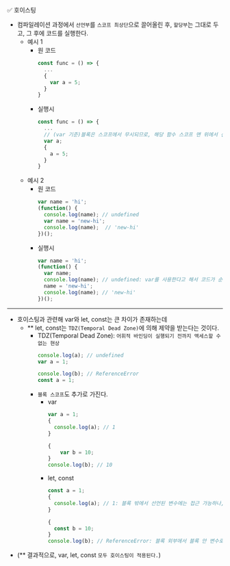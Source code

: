 ✅ 호이스팅

* 컴파일레이션 과정에서 `선언부`를 `스코프 최상단`으로 끌어올린 후, `할당부`는 그대로 두고, 그 후에 코드를 실행한다.
  * 예시 1
    * 원 코드
      ```js
      const func = () => {
        ...
        {
          var a = 5;
        }
      }
      ```
    * 실행시
      ```js
      const func = () => {
        ...
        // (var 기준)블록은 스코프에서 무시되므로, 해당 함수 스코프 맨 위에서 선언해준다.
        var a;
        {
          a = 5;
        }
      }
      ```
  * 예시 2
    * 원 코드
      ```js
      var name = 'hi';
      (function() {
        console.log(name); // undefined
        var name = 'new-hi';
        console.log(name);  // 'new-hi'
      })();
      ```
    * 실행시
      ```js
      var name = 'hi';
      (function() {
        var name;
        console.log(name); // undefined: var를 사용한다고 해서 코드가 순서대로 실행되지 않는것은 아니다.
        name = 'new-hi';
        console.log(name); // 'new-hi'
      })();
      ```
<hr />

* 호이스팅과 관련해 var와 let, const는 큰 차이가 존재하는데
  * ** let, const는 `TDZ(Temporal Dead Zone)`에 의해 제약을 받는다는 것이다.
    * TDZ(Temporal Dead Zone): `어휘적 바인딩이 실행되기 전까지 액세스할 수 없는 현상`
      ```js
      console.log(a); // undefined
      var a = 1;
      
      console.log(b); // ReferenceError
      const a = 1;
      ```
    * `블록 스코프`도 추가로 가진다.
      * var
        ```js
        var a = 1;
        {
          console.log(a); // 1
        }
        
        {
            var b = 10;
        }
        console.log(b); // 10
        ```
      * let, const
        ```js
        const a = 1;
        {
          console.log(a); // 1: 블록 밖에서 선언된 변수에는 접근 가능하나,
        }
        
        {
          const b = 10;
        }
        console.log(b); // ReferenceError: 블록 외부에서 블록 안 변수로는 접근이 불가능하다.
        ```
* (** 결과적으로, var, let, const `모두 호이스팅이 적용된다.`)